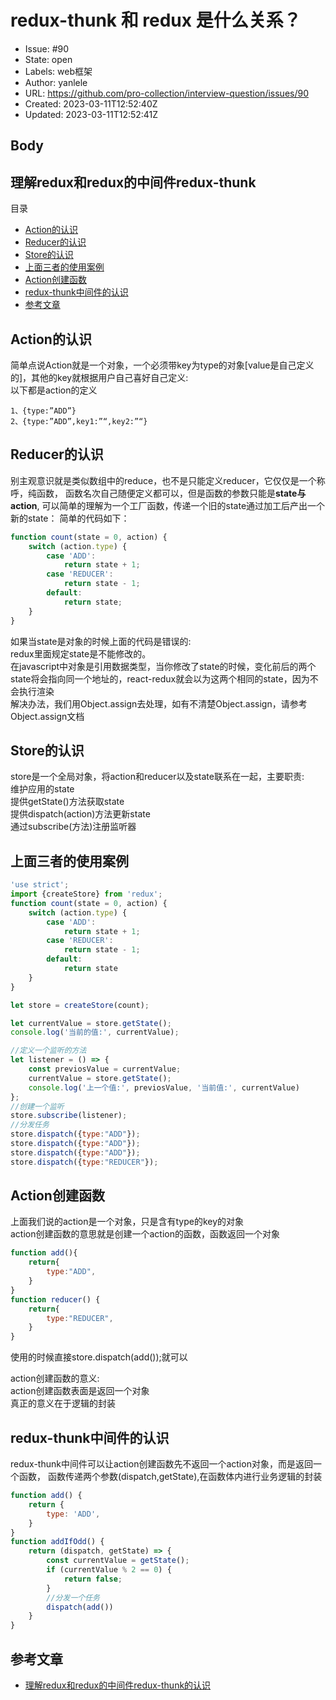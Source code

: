 # redux-thunk 和 redux 是什么关系？

- Issue: #90
- State: open
- Labels: web框架
- Author: yanlele
- URL: https://github.com/pro-collection/interview-question/issues/90
- Created: 2023-03-11T12:52:40Z
- Updated: 2023-03-11T12:52:41Z

## Body

## 理解redux和redux的中间件redux-thunk

目录
- [Action的认识](#Action的认识)
- [Reducer的认识](#Reducer的认识)
- [Store的认识](#Store的认识)
- [上面三者的使用案例](#上面三者的使用案例)
- [Action创建函数](#Action创建函数)
- [redux-thunk中间件的认识](#redux-thunk中间件的认识)
- [参考文章](#参考文章)



## Action的认识
简单点说Action就是一个对象，一个必须带key为type的对象[value是自己定义的]，其他的key就根据用户自己喜好自己定义:                      
以下都是action的定义 
```
1、{type:”ADD”}
2、{type:”ADD”,key1:”“,key2:”“}
```

## Reducer的认识
别主观意识就是类似数组中的reduce，也不是只能定义reducer，它仅仅是一个称呼，纯函数，
函数名次自己随便定义都可以，但是函数的参数只能是**state与action**,
可以简单的理解为一个工厂函数，传递一个旧的state通过加工后产出一个新的state：
简单的代码如下：                    
```js
function count(state = 0, action) {
    switch (action.type) {
        case 'ADD':
            return state + 1;
        case 'REDUCER':
            return state - 1;
        default:
            return state;
    }
}
```
如果当state是对象的时候上面的代码是错误的:                                
redux里面规定state是不能修改的。                               
在javascript中对象是引用数据类型，当你修改了state的时候，变化前后的两个state将会指向同一个地址的，react-redux就会以为这两个相同的state，因为不会执行渲染                              
解决办法，我们用Object.assign去处理，如有不清楚Object.assign，请参考Object.assign文档                              

## Store的认识
store是一个全局对象，将action和reducer以及state联系在一起，主要职责:                                      
维护应用的state                                      
提供getState()方法获取state                                       
提供dispatch(action)方法更新state                                     
通过subscribe(方法)注册监听器                                        

## 上面三者的使用案例
```js
'use strict';
import {createStore} from 'redux';
function count(state = 0, action) {
    switch (action.type) {
        case 'ADD':
            return state + 1;
        case 'REDUCER':
            return state - 1;
        default:
            return state
    }
}

let store = createStore(count);

let currentValue = store.getState();
console.log('当前的值:', currentValue);

//定义一个监听的方法
let listener = () => {
    const previosValue = currentValue;
    currentValue = store.getState();
    console.log('上一个值:', previosValue, '当前值:', currentValue)
};
//创建一个监听
store.subscribe(listener);
//分发任务
store.dispatch({type:"ADD"});
store.dispatch({type:"ADD"});
store.dispatch({type:"ADD"});
store.dispatch({type:"REDUCER"});
```

## Action创建函数
上面我们说的action是一个对象，只是含有type的key的对象                           
action创建函数的意思就是创建一个action的函数，函数返回一个对象                           
```js
function add(){
    return{
        type:"ADD",
    }
}
function reducer() {
    return{
        type:"REDUCER",
    }
}
```
使用的时候直接store.dispatch(add());就可以                        

action创建函数的意义:                      
action创建函数表面是返回一个对象                             
真正的意义在于逻辑的封装                                


## redux-thunk中间件的认识
redux-thunk中间件可以让action创建函数先不返回一个action对象，而是返回一个函数，
函数传递两个参数(dispatch,getState),在函数体内进行业务逻辑的封装
```js
function add() {
    return {
        type: 'ADD',
    }
}
function addIfOdd() {
    return (dispatch, getState) => {
        const currentValue = getState();
        if (currentValue % 2 == 0) {
            return false;
        }
        //分发一个任务
        dispatch(add())
    }
}
```



## 参考文章
- [理解redux和redux的中间件redux-thunk的认识](https://blog.csdn.net/kuangshp128/article/details/67632683)

